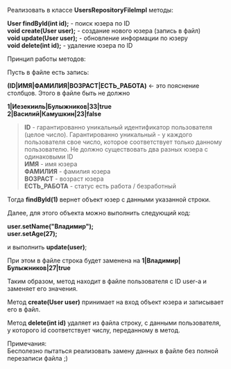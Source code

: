 Реализовать в классе **UsersRepositoryFileImpl** методы:

**User findById(int id);** - поиск юзера по ID\
**void create(User user);** - создание нового юзера (запись в файл)\
**void update(User user);** - обновление информации по юзеру\
**void delete(int id);** - удаление юзера по ID

Принцип работы методов:

Пусть в файле есть запись:

**(ID|ИМЯ|ФАМИЛИЯ|ВОЗРАСТ|ЕСТЬ_РАБОТА)** <- это пояснение столбцов. Этого в файле быть не должно

**1|Иезекииль|Булыжников|33|true**\
**2|Василий|Камушкин|23|false**

> **ID** - гарантированно уникальный идентификатор пользователя (целое число). Гарантированно уникальный - у каждого
> пользователя свое число, которое соответствует только данному пользователю. Не должно существовать два разных юзера с
> одинаковыми ID\
> **ИМЯ** - имя юзера\
> **ФАМИЛИЯ** - фамилия юзера\
> **ВОЗРАСТ** - возраст юзера\
> **ЕСТЬ_РАБОТА** - статус есть работа / безработный

Тогда **findById(1)** вернет объект юзер с данными указанной строки.

Далее, для этого объекта можно выполнить следующий код:

**user.setName("Владимир");**\
**user.setAge(27);**

и выполнить **update(user)**;

При этом в файле строка будет заменена на **1|Владимир|Булыжников|27|true**

Таким образом, метод находит в файле пользователя с ID user-а и заменяет его значения.

Метод **create(User user)** принимает на вход объект юзера и записывает его в файл.

Метод **delete(int id)** удаляет из файла строку, с данными пользователя, у которого id соответствует числу, переданному
в метод.

Примечания:\
Бесполезно пытаться реализовать замену данных в файле без полной перезаписи файла ;)
